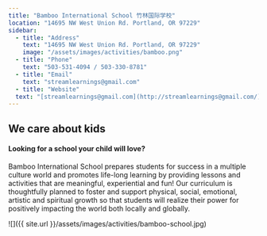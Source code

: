 ```yaml
---
title: "Bamboo International School 竹林国际学校"
location: "14695 NW West Union Rd. Portland, OR 97229"
sidebar:
  - title: "Address"
    text: "14695 NW West Union Rd. Portland, OR 97229"
    image: "/assets/images/activities/bamboo.png"
  - title: "Phone"
    text: "503-531-4094 / 503-330-8781"
  - title: "Email"
    text: "streamlearnings@gmail.com"
  - title: "Website"
  text: "[streamlearnings@gmail.com](http://streamlearnings@gmail.com/)"
---
```


## We care about kids

#### Looking for a school your child will love?

Bamboo International School prepares students for success in a multiple culture world and promotes life-long learning by providing lessons and activities that are meaningful, experiential and fun! Our curriculum is thoughtfully planned to foster and support physical, social, emotional, artistic and spiritual growth so that students will realize their power for positively impacting the world both locally and globally.

![]({{ site.url }}/assets/images/activities/bamboo-school.jpg)

